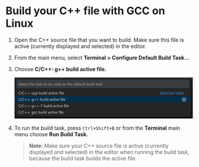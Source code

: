 # Build your C++ file with GCC on Linux

1. Open the C++ source file that you want to build. Make sure this file is active (currently displayed and selected) in the editor.

2. From the main menu, select **Terminal > Configure Default Build Task...**

3. Choose **C/C++: g++ build active file.**

    ![Dropdown showing C++ build tasks for GCC on Linux](linux-build-active-file.png)

4. To run the build task, press `Ctrl+Shift+B` or from the **Terminal** main menu choose **Run Build Task.**

    > **Note**: Make sure your C++ source file is active (currently displayed and selected) in the editor when running the build task, because the build task builds the active file.